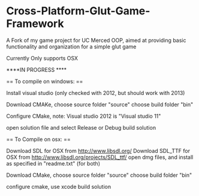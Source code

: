 Cross-Platform-Glut-Game-Framework
==================================

A Fork of my game project for UC Merced OOP, aimed at providing basic functionality and organization for a simple glut game


Currently Only supports OSX


****IN PROGRESS ****



== To compile on windows: ==

Install visual studio (only checked with 2012, but should work with 2013)

Download CMAKe,
choose source folder "source"
choose build folder "bin"

Configure CMake, note: Visual studio 2012 is "Visual studio 11"


open solution file and select Release or Debug
build solution


== To Compile on osx: == 

Download SDL for OSX from http://www.libsdl.org/
Download SDL_TTF for OSX from http://www.libsdl.org/projects/SDL_ttf/
open dmg files, and install as specified in "readme.txt" (for both)

Download CMake,
choose source folder "source"
choose build folder "bin"

configure cmake, use xcode
build solution


